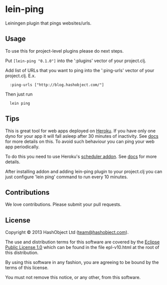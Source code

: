 # lein-ping

Leiningen plugin that pings websites/urls.


## Usage

To use this for project-level plugins please do next steps.

Put `[lein-ping "0.1.0"]` into the ':plugins' vector of your project.clj.

Add list of URLs that you want to ping
into the ':ping-urls' vector of your project.clj. E.x.

```
  :ping-urls ["http://blog.hashobject.com/"]
```

Then just run

```
  lein ping
```


## Tips

This is great tool for web apps deployed on [Heroku](http://heroku.com).
If you have only one dyno for your app it will fall asleep after
30 minutes of inactivity. See [docs](https://devcenter.heroku.com/articles/usage-and-billing#dyno-sleeping)
for more details on this. To avoid such behaviour you can ping your web app periodically.

To do this you need to use Heroku's [scheduler addon](https://addons.heroku.com/scheduler).
See [docs](https://devcenter.heroku.com/articles/scheduler#scheduling-jobs) for more details.

After installing addon and adding lein-ping plugin to your project.clj you can just
configure 'lein ping' command to run every 10 minutes.



## Contributions

We love contributions. Please submit your pull requests.


## License

Copyright © 2013 HashObject Ltd (team@hashobject.com).

The use and distribution terms for this software are covered by the [Eclipse Public License 1.0](http://opensource.org/licenses/eclipse-1.0)
which can be found in the file epl-v10.html at the root of this distribution.

By using this software in any fashion, you are agreeing to be bound by the terms of this license.

You must not remove this notice, or any other, from this software.
